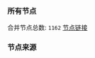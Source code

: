 ### 所有节点
合并节点总数: `1162`
[节点链接](https://raw.githubusercontent.com/rzhy1/11/master/sub/sub_merge_base64.txt)

### 节点来源
